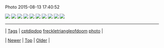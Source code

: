 <!--
title: Photo 2015-08-13 17
date: 2020-06-28T15:27:00.088Z
tags: cptdipdop, freckletriangleofdoom, photo
-->


Photo 2015-08-13 17:40:52

![](126601335814-0.jpg)
![](126601335814-1.jpg)
![](126601335814-2.jpg)
![](126601335814-3.jpg)
![](126601335814-4.jpg)
![](126601335814-5.jpg)
![](126601335814-6.jpg)
![](126601335814-7.jpg)
![](126601335814-8.jpg)
![](126601335814-9.jpg)

<!--BOTTOM-POST-NAVIGATION-->
---

| [Tags](tags.md) | [cptdipdop](tag-cptdipdop.md) [freckletriangleofdoom](tag-freckletriangleofdoom.md) [photo](tag-photo.md) |

| [Newer](126523893334.md) | [Top](index.md) | [Older](126608488919.md) |